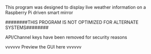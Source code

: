 
This program was designed to display live weather information on a Raspberry Pi driven smart mirror

########THIS PROGRAM IS NOT OPTIMIZED FOR ALTERNATE SYSTEMS########

API/Channel keys have been removed for security reasons

vvvvvv Preview the GUI here vvvvvv
